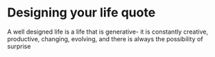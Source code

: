 # Designing your life quote

A well designed life is a life that is generative- it is constantly creative, productive, changing, evolving, and there is always the possibility of surprise

